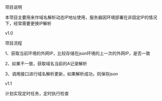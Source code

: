 ﻿项目说明

本项目主要用来作域名解析动态IP地址使用，服务器因环境部署在非固定IP的情况下，经常需要更换IP解析

v1.0


项目流程

1、获取当前环境的外网IP，比较存储在json环境的上一次的外网IP，是否一致

2、如果不一致，获取域名当前的A记录解析

3、调用接口进行域名解析更新，如果解析成功，则保存json



v1.1

计划实现定时任务，定时执行检查